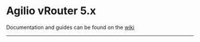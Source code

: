 # Agilio vRouter 5.x

 Documentation and guides can be found on the [wiki](https://github.com/netronome-support/vRouter4.1.x/wiki)

---
